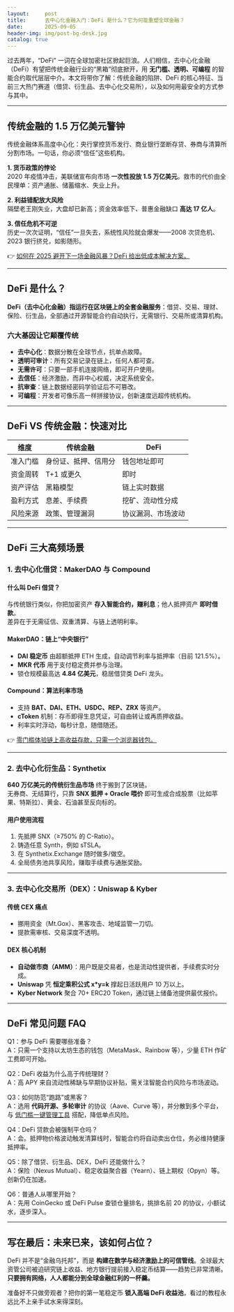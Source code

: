 ```yaml
---
layout:     post
title:      去中心化金融入门：DeFi 是什么？它为何能重塑全球金融？
date:       2025-09-05
header-img: img/post-bg-desk.jpg
catalog: true
---
```


过去两年，“DeFi” 一词在全球加密社区掀起巨浪。人们相信，去中心化金融（DeFi）有望把传统金融行业的“黑箱”彻底掀开，用 **无门槛、透明、可编程** 的智能合约取代层层中介。本文将带你了解：传统金融的陷阱、DeFi 的核心特征、当前三大热门赛道（借贷、衍生品、去中心化交易所），以及如何用最安全的方式参与其中。

---

## 传统金融的 1.5 万亿美元警钟

传统金融体系高度中心化：央行掌控货币发行、商业银行垄断存贷、券商与清算所分割市场。一句话，你必须“信任”这些机构。  

**1. 货币政策的悖论**  
2020 年疫情冲击，美联储宣布向市场 **一次性投放 1.5 万亿美元**。救市的代价由全民埋单：资产通胀、储蓄缩水、失业上升。  

**2. 利益错配放大风险**  
隔壁老王刚失业，大盘却已新高；资金效率低下、普惠金融缺口 **高达 17 亿人**。  

**3. 信任危机不可逆**  
历史一次次证明，“信任”一旦失去，系统性风险就会爆发——2008 次贷危机、2023 银行挤兑，如影随形。

👉 [如何在 2025 避开下一场金融风暴？DeFi 给出低成本解决方案。](https://okxdog.com/)

---

## DeFi 是什么？

**DeFi（去中心化金融）指运行在区块链上的全套金融服务**：借贷、交易、理财、保险、衍生品，全部通过开源智能合约自动执行，无需银行、交易所或清算机构。

### **六大基因让它颠覆传统**

- **去中心化**：数据分散在全球节点，抗单点故障。  
- **透明可审计**：所有交易记录在链上，任何人都可查。  
- **无需许可**：只要一部手机连接网络，即可开户使用。  
- **去信任**：经济激励，而非中心权威，决定系统安全。  
- **抗审查**：链上数据经密码学验证后不可篡改。  
- **可编程**：开发者可像乐高一样拼接协议，创新速度远超传统机构。

---

## DeFi VS 传统金融：快速对比

| 维度 | 传统金融 | DeFi |
| --- | --- | --- |
| 准入门槛 | 身份证、抵押、信用分 | 钱包地址即可 |
| 资金周转 | T+1 或更久 | 即时 |
| 资产评估 | 黑箱模型 | 链上实时数据 |
| 盈利方式 | 息差、手续费 | 挖矿、流动性分成 |
| 风险来源 | 政策、管理漏洞 | 协议漏洞、市场波动 |

---

## DeFi 三大高频场景

### 1. 去中心化借贷：MakerDAO 与 Compound

#### 什么叫 DeFi 借贷？
与传统银行类似，你把加密资产 **存入智能合约，赚利息**；他人抵押资产 **即时借款**。  
差异在于无需征信、双重清算、与链上透明利率。

#### MakerDAO：链上“中央银行”
- **DAI 稳定币** 由超额抵押 ETH 生成，自动调节利率与抵押率（目前 121.5%）。  
- **MKR 代币** 用于支付稳定费并参与治理。  
- 锁仓规模最高达 **4.84 亿美元**，稳居借贷类 DeFi 龙头。

#### Compound：算法利率市场
- 支持 **BAT、DAI、ETH、USDC、REP、ZRX** 等资产。  
- **cToken** 机制：存币即得生息凭证，可自由转让或再质押收益。  
- 利率实时浮动，每秒计息，随借随还。

👉 [零门槛体验链上高收益存款，只需一个浏览器钱包。](https://okxdog.com/)

---

### 2. 去中心化衍生品：Synthetix

**640 万亿美元的传统衍生品市场** 终于搬到了区块链。  
无券商、无结算行，只靠 **SNX 抵押 + Oracle 喂价** 即可生成合成股票（比如苹果、特斯拉）、黄金、石油甚至反向标的。

#### 用户使用流程
1. 先抵押 SNX（≥750% 的 C-Ratio）。  
2. 铸造任意 Synth，例如 sTSLA。  
3. 在 Synthetix.Exchange 随时做多/做空。  
4. 全局债务池共享风险，赚取手续费与通胀奖励。

---

### 3. 去中心化交易所（DEX）：Uniswap & Kyber

#### 传统 CEX 痛点
- 挪用资金（Mt.Gox）、黑客攻击、地域监管一刀切。  
- 提款需审核、交易深度不透明。

#### DEX 核心机制
- **自动做市商（AMM）**：用户既是交易者，也是流动性提供者，手续费实时分成。  
- **Uniswap** 凭 **恒定乘积公式 x\*y=k** 撑起日活跃用户 10 万以上。  
- **Kyber Network** 聚合 70+ ERC20 Token，通过链上储备池提供最优报价。

---

## DeFi 常见问题 FAQ

Q1：参与 DeFi 需要哪些准备？  
A：只需一个支持以太坊生态的钱包（MetaMask、Rainbow 等），少量 ETH 作矿工费即可开始。

Q2：DeFi 收益为什么高于传统理财？  
A：高 APY 来自流动性稀缺与早期协议补贴，需关注智能合约风险与市场波动。

Q3：如何防范“跑路”或黑客？  
A：选用 **代码开源、多轮审计** 的协议（Aave、Curve 等），并分散到多个平台，与 [低门槛一键管理工具](https://okxdog.com/) 搭配，降低单点风险。

Q4：DeFi 贷款会被强制平仓吗？  
A：会。抵押物价格波动触发清算线时，智能合约将自动卖出仓位，务必维持健康抵押率。

Q5：除了借贷、衍生品、DEX，DeFi 还能做什么？  
A：保险（Nexus Mutual）、稳定收益聚合器（Yearn）、链上期权（Opyn）等。创新仍在加速。

Q6：普通人从哪里开始？  
A：先用 CoinGecko 或 DeFi Pulse 查锁仓量排名，挑排名前 20 的协议，小额试水，逐步深入。

---

## 写在最后：未来已来，该如何占位？

DeFi 并不是“金融乌托邦”，而是 **构建在数学与经济激励上的可信管线**。全球最大资管公司被迫研究链上收益、地方银行提前接入稳定币结算——趋势已非常清晰。**只要拥有网络，人人都能分到全球金融红利的一杯羹。**

准备好不只做旁观者？把你的第一笔稳定币 **锁入高端 DeFi 收益池**，看过的教程永远比不上亲手试水来得深刻。